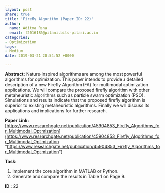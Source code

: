 ```yaml
---
layout: post
share: true
title: 'Fireﬂy Algorithm (Paper ID: 22)'
author:
  name: Aditya Rana
  email: f2016182@pilani.bits-pilani.ac.in
categories:
- Optimization
tags:
- Medium
date: 2019-03-21 20:54:52 +0000

---
```

**Abstract:** Nature-inspired algorithms are among the most powerful algorithms for optimization. This paper intends to provide a detailed description of a new Firefly Algorithm (FA) for multimodal optimization applications. We will compare the proposed firefly algorithm with other metaheuristic algorithms such as particle swarm optimization (PSO). Simulations and results indicate that the proposed firefly algorithm is superior to existing metaheuristic algorithms. Finally we will discuss its applications and implications for further research.

**Paper Link:** [https://www.researchgate.net/publication/45904853_Firefly_Algorithms_for_Multimodal_Optimization](https://www.researchgate.net/publication/45904853_Firefly_Algorithms_for_Multimodal_Optimization "https://www.researchgate.net/publication/45904853_Firefly_Algorithms_for_Multimodal_Optimization")

**Task:**

1. Implement the core algorithm in MATLAB or Python.
2. Generate and compare the results in Table 1 on Page 9.

**ID :** 22